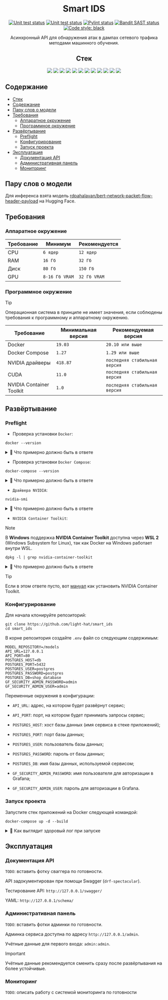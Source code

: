 <h1 align="center"> Smart IDS </h1>

<p align="center">
<a href="https://github.com/light-hat/smart_ids/actions"><img alt="Unit test status" src="https://img.shields.io/badge/Python-3.12-3776AB.svg?style=flat&logo=python&logoColor=white"></a>
<a href="https://github.com/light-hat/smart_ids/actions"><img alt="Unit test status" src="https://github.com/light-hat/smart_ids/workflows/Unit%20testing/badge.svg"></a>
<a href="https://github.com/light-hat/smart_ids/actions"><img alt="Pylint status" src="https://github.com/light-hat/smart_ids/workflows/Pylint/badge.svg"></a>
<a href="https://github.com/light-hat/smart_ids/actions"><img alt="Bandit SAST status" src="https://github.com/light-hat/smart_ids/workflows/SAST/badge.svg"></a>
<a href="https://github.com/psf/black"><img alt="Code style: black" src="https://img.shields.io/badge/code%20style-black-000000.svg"></a>
</p>

<p align="center">
Асинхронный API для обнаружения атак в дампах сетевого трафика методами машинного обучения.
</p>

<h2 align="center"> Стек </h2>

<p align="center">

<img src="https://img.shields.io/badge/nVIDIA-%2376B900.svg?style=for-the-badge&logo=nVIDIA&logoColor=white">
<img src="https://img.shields.io/badge/cuda-000000.svg?style=for-the-badge&logo=nVIDIA&logoColor=green">
<img src="https://img.shields.io/badge/python-3670A0?style=for-the-badge&logo=python&logoColor=ffdd54">
<img src="https://img.shields.io/badge/django-%23092E20.svg?style=for-the-badge&logo=django&logoColor=white">
<img src="https://img.shields.io/badge/DJANGO-REST-ff1709?style=for-the-badge&logo=django&logoColor=white&color=ff1709&labelColor=gray">
<img src="https://img.shields.io/badge/celery-%23a9cc54.svg?style=for-the-badge&logo=celery&logoColor=ddf4a4">
<img src="https://img.shields.io/badge/redis-%23DD0031.svg?style=for-the-badge&logo=redis&logoColor=white">
<img src="https://img.shields.io/badge/postgres-%23316192.svg?style=for-the-badge&logo=postgresql&logoColor=white">
<img src="https://img.shields.io/badge/grafana-%23F46800.svg?style=for-the-badge&logo=grafana&logoColor=white">
<img src="https://img.shields.io/badge/Prometheus-E6522C?style=for-the-badge&logo=Prometheus&logoColor=white">
<img src="https://img.shields.io/badge/nginx-%23009639.svg?style=for-the-badge&logo=nginx&logoColor=white">
<img src="https://img.shields.io/badge/docker-%230db7ed.svg?style=for-the-badge&logo=docker&logoColor=white">

</p>

## Содержание

<!-- TOC -->
  * [Стек](#стек)
  * [Содержание](#содержание)
  * [Пару слов о модели](#пару-слов-о-модели)
  * [Требования](#требования)
    * [Аппаратное окружение](#аппаратное-окружение)
    * [Программное окружение](#программное-окружение)
  * [Развёртывание](#развёртывание)
    * [Preflight](#preflight)
    * [Конфигурирование](#конфигурирование)
    * [Запуск проекта](#запуск-проекта)
  * [Эксплуатация](#эксплуатация)
    * [Документация API](#документация-api)
    * [Административная панель](#административная-панель)
    * [Мониторинг](#мониторинг)
<!-- TOC -->

## Пару слов о модели

Для инференса взята модель [rdpahalavan/bert-network-packet-flow-header-payload](https://huggingface.co/rdpahalavan/bert-network-packet-flow-header-payload) на Hugging Face.

## Требования

### Аппаратное окружение

| Требование | Минимум         | Рекомендуется  |
|------------|-----------------|----------------|
| CPU        | `6 ядер`        | `12 ядер`      |
| RAM        | `16 Гб`         | `32 Гб`        |
| Диск       | `80 Гб`         | `150 Гб`       |
| GPU        | `8-16 Гб VRAM`  | `32 Гб VRAM`   |

### Программное окружение

> [!TIP]
> Операционная система в принципе не имеет значения, если соблюдены требования к программному и аппаратному окружению.

| Требование               | Минимальная версия | Рекомендуемая версия           |
|--------------------------|--------------------|--------------------------------|
| Docker                   | `19.03`            | `20.10 или выше`               |
| Docker Compose           | `1.27`             | `1.29 или выше`                |
| NVIDIA драйверы          | `418.87`           | `последняя стабильная версия`  |
| CUDA                     | `11.0`             | `последняя стабильная версия`  |
| NVIDIA Container Toolkit | `1.0`              | `последняя стабильная версия`  |

## Развёртывание

### Preflight

- Проверка установки `Docker`:

```shell
docker --version
```

<details>
  <summary>👀 Что примерно должно быть в ответе</summary>

```
Docker version 27.2.0, build 3ab4256
```

</details>

- Проверка установки `Docker Compose`:

```shell
docker-compose --version
```

<details>
  <summary>👀 Что примерно должно быть в ответе</summary>

```
Docker Compose version v2.29.2-desktop.2
```

</details>

- `Драйвера NVIDIA`:

```shell
nvidia-smi
```

<details>
  <summary>👀 Что примерно должно быть в ответе</summary>

```
+-----------------------------------------------------------------------------+
| NVIDIA-SMI 470.57.02    Driver Version: 470.57.02    CUDA Version: 11.4     |
|-------------------------------+----------------------+----------------------+
| GPU  Name        Persistence-M| Bus-Id        Disp.A | Volatile Uncorr. ECC |
| Fan  Temp  Perf  Pwr:Usage/Cap|         Memory-Usage | GPU-Util  Compute M. |
|                               |                      |               MIG M. |
|===============================+======================+======================|
|   0  Tesla T4            Off  | 00000000:00:1E.0 Off |                    0 |
| N/A   42C    P8    12W /  70W |      0MiB / 15109MiB |      0%      Default |
+-------------------------------+----------------------+----------------------+

```

</details>

- `NVIDIA Container Toolkit`:


> [!NOTE]
> В **Windows** поддержка **NVIDIA Container Toolkit** доступна через **WSL 2** (Windows Subsystem for Linux), так как Docker на Windows работает внутри WSL.

```shell
dpkg -l | grep nvidia-container-toolkit
```

<details>
  <summary>👀 Что примерно должно быть в ответе</summary>

```
ii  nvidia-container-toolkit          1.17.3-1          amd64     NVIDIA Container toolkit
ii  nvidia-container-toolkit-base     1.17.3-1          amd64     NVIDIA Container Toolkit Base

```

</details>

> [!TIP]
> Если в этом ответе пусто, вот [мануал](https://docs.nvidia.com/datacenter/cloud-native/container-toolkit/latest/install-guide.html) как установить NVIDIA Container Toolkit.

### Конфигурирование

Для начала клонируйте репозиторий:

```shell
git clone https://github.com/light-hat/smart_ids
cd smart_ids
```

В корне репозитория создайте `.env` файл со следующим содержимым:

```
MODEL_REPOSITORY=/models
API_URL=127.0.0.1
API_PORT=80
POSTGRES_HOST=db
POSTGRES_PORT=5432
POSTGRES_USER=postgres
POSTGRES_PASSWORD=postgres
POSTGRES_DB=shop_database
GF_SECURITY_ADMIN_PASSWORD=admin
GF_SECURITY_ADMIN_USER=admin
```

Переменные окружения в конфигурации:

- `API_URL`: адрес, на котором будет развёрнут сервис;

- `API_PORT`: порт, на котором будет принимать запросы сервис;

- `POSTGRES_HOST`: хост базы данных (имя сервиса в стеке приложений);

- `POSTGRES_PORT`: порт базы данных;

- `POSTGRES_USER`: пользователь базы данных;

- `POSTGRES_PASSWORD`: пароль от базы данных;

- `POSTGRES_DB`: имя базы данных, используемой сервисом;

- `GF_SECURITY_ADMIN_PASSWORD`: имя пользователя для авторизации в Grafana;

- `GF_SECURITY_ADMIN_USER`: пароль для авторизации в Grafana.

### Запуск проекта

Запустите стек приложений на Docker следующей командой:

```shell
docker-compose up -d --build
```

<details>
  <summary>👀 Как выглядит здоровый лог при запуске</summary>

<hr />

Лог инференса:

```shell
docker-compose logs triton
```

```text
Лог
```

Лог API:

```shell
docker-compose logs api
```

```text
ЛОг
```

Лог воркера:

```shell
docker-compose logs worker
```

```text
Logg
```

<hr />

</details>

## Эксплуатация

### Документация API

`TODO`: вставить фотку сваггера по готовности.

API задокументирован при помощи Swagger (`drf-spectacular`).

Тестирование API: `http://127.0.0.1/swagger/`

YAML: `http://127.0.0.1/schema/`

### Административная панель

`TODO`: вставить фотки админки по готовности.

Админка сервиса доступна по адресу `http://127.0.0.1/admin`.

Учётные данные для первого входа: `admin:admin`.

> [!IMPORTANT]
> Учётные данные рекомендуется сменить сразу после развёртывания на более устойчивые.

### Мониторинг

`TODO`: описать работу с системой мониторинга по готовности
